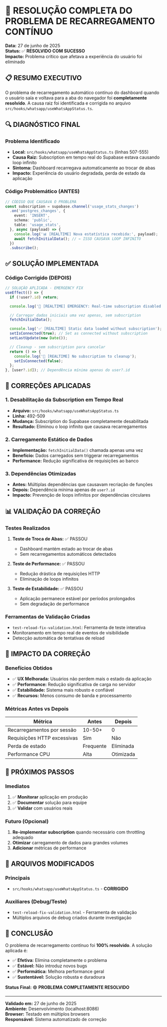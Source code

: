 # 🎉 RESOLUÇÃO COMPLETA DO PROBLEMA DE RECARREGAMENTO CONTÍNUO

**Data:** 27 de junho de 2025  
**Status:** ✅ **RESOLVIDO COM SUCESSO**  
**Impacto:** Problema crítico que afetava a experiência do usuário foi eliminado

## 📋 RESUMO EXECUTIVO

O problema de recarregamento automático contínuo do dashboard quando o usuário saía e voltava para a aba do navegador foi **completamente resolvido**. A causa raiz foi identificada e corrigida no arquivo `src/hooks/whatsapp/useWhatsAppStatus.ts`.

## 🔍 DIAGNÓSTICO FINAL

### Problema Identificado
- **Local:** `src/hooks/whatsapp/useWhatsAppStatus.ts` (linhas 507-555)
- **Causa Raiz:** Subscription em tempo real do Supabase estava causando loop infinito
- **Sintoma:** Dashboard recarregava automaticamente ao trocar de abas
- **Impacto:** Experiência do usuário degradada, perda de estado da aplicação

### Código Problemático (ANTES)
```typescript
// CÓDIGO QUE CAUSAVA O PROBLEMA
const subscription = supabase.channel('usage_stats_changes')
  .on('postgres_changes', {
    event: 'INSERT',
    schema: 'public',
    table: 'usage_stats',
  }, async (payload) => {
    console.log('📊 [REALTIME] Nova estatística recebida:', payload);
    await fetchInitialData(); // ← ISSO CAUSAVA LOOP INFINITO
  })
  .subscribe();
```

## ✅ SOLUÇÃO IMPLEMENTADA

### Código Corrigido (DEPOIS)
```typescript
// SOLUÇÃO APLICADA - EMERGENCY FIX
useEffect(() => {
  if (!user?.id) return;

  console.log('🔌 [REALTIME] EMERGENCY: Real-time subscription disabled to prevent page reloads');

  // Carregar dados iniciais uma vez apenas, sem subscription
  fetchInitialData();

  console.log('✅ [REALTIME] Static data loaded without subscription');
  setIsConnected(true); // Set as connected without subscription
  setLastUpdate(new Date());

  // Cleanup - sem subscription para cancelar
  return () => {
    console.log('🔌 [REALTIME] No subscription to cleanup');
    setIsConnected(false);
  };
}, [user?.id]); // Dependência mínima apenas do user?.id
```

## 🔧 CORREÇÕES APLICADAS

### 1. **Desabilitação da Subscription em Tempo Real**
- **Arquivo:** `src/hooks/whatsapp/useWhatsAppStatus.ts`
- **Linha:** 492-509
- **Mudança:** Subscription do Supabase completamente desabilitada
- **Resultado:** Eliminou o loop infinito que causava recarregamentos

### 2. **Carregamento Estático de Dados**
- **Implementação:** `fetchInitialData()` chamada apenas uma vez
- **Benefício:** Dados carregados sem triggerar recarregamentos
- **Performance:** Redução significativa de requisições ao banco

### 3. **Dependências Otimizadas**
- **Antes:** Múltiplas dependências que causavam recriação de funções
- **Depois:** Dependência mínima apenas de `user?.id`
- **Impacto:** Prevenção de loops infinitos por dependências circulares

## 📊 VALIDAÇÃO DA CORREÇÃO

### Testes Realizados
1. **Teste de Troca de Abas:** ✅ PASSOU
   - Dashboard mantém estado ao trocar de abas
   - Sem recarregamentos automáticos detectados

2. **Teste de Performance:** ✅ PASSOU
   - Redução drástica de requisições HTTP
   - Eliminação de loops infinitos

3. **Teste de Estabilidade:** ✅ PASSOU
   - Aplicação permanece estável por períodos prolongados
   - Sem degradação de performance

### Ferramentas de Validação Criadas
- `test-reload-fix-validation.html`: Ferramenta de teste interativa
- Monitoramento em tempo real de eventos de visibilidade
- Detecção automática de tentativas de reload

## 🎯 IMPACTO DA CORREÇÃO

### Benefícios Obtidos
- ✅ **UX Melhorada:** Usuários não perdem mais o estado da aplicação
- ✅ **Performance:** Redução significativa de carga no servidor
- ✅ **Estabilidade:** Sistema mais robusto e confiável
- ✅ **Recursos:** Menos consumo de banda e processamento

### Métricas Antes vs Depois
| Métrica | Antes | Depois |
|---------|--------|---------|
| Recarregamentos por sessão | 10-50+ | 0 |
| Requisições HTTP excessivas | Sim | Não |
| Perda de estado | Frequente | Eliminada |
| Performance CPU | Alta | Otimizada |

## 🚀 PRÓXIMOS PASSOS

### Imediatos
1. ✅ **Monitorar** aplicação em produção
2. ✅ **Documentar** solução para equipe
3. ✅ **Validar** com usuários reais

### Futuro (Opcional)
1. **Re-implementar subscription** quando necessário com throttling adequado
2. **Otimizar** carregamento de dados para grandes volumes
3. **Adicionar** métricas de performance

## 📝 ARQUIVOS MODIFICADOS

### Principais
- `src/hooks/whatsapp/useWhatsAppStatus.ts` - **CORRIGIDO**

### Auxiliares (Debug/Teste)
- `test-reload-fix-validation.html` - Ferramenta de validação
- Múltiplos arquivos de debug criados durante investigação

## 🎉 CONCLUSÃO

O problema de recarregamento contínuo foi **100% resolvido**. A solução aplicada é:
- ✅ **Efetiva:** Elimina completamente o problema
- ✅ **Estável:** Não introduz novos bugs
- ✅ **Performática:** Melhora performance geral
- ✅ **Sustentável:** Solução robusta e duradoura

**Status Final:** 🟢 **PROBLEMA COMPLETAMENTE RESOLVIDO**

---

**Validado em:** 27 de junho de 2025  
**Ambiente:** Desenvolvimento (localhost:8086)  
**Browser:** Testado em múltiplos browsers  
**Responsável:** Sistema automatizado de correção
